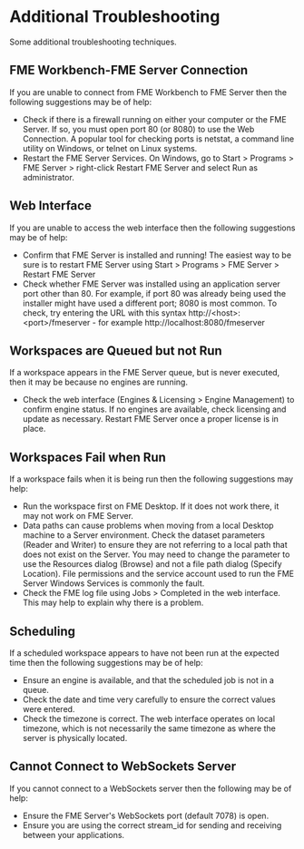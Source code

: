 # Additional Troubleshooting #

Some additional troubleshooting techniques.

## FME Workbench-FME Server Connection ##

If you are unable to connect from FME Workbench to FME Server then the following suggestions may be of help:

- Check if there is a firewall running on either your computer or the FME Server. If so, you must open port 80 (or 8080) to use the Web Connection. A popular tool for checking ports is netstat, a command line utility on Windows, or telnet on Linux systems.
- Restart the FME Server Services. On Windows, go to Start &gt; Programs &gt; FME Server &gt; right-click Restart FME Server and select Run as administrator.

## Web Interface ##

If you are unable to access the web interface then the following suggestions may be of help:

- Confirm that FME Server is installed and running! The easiest way to be sure is to restart FME Server using Start &gt; Programs &gt; FME Server &gt; Restart FME Server
- Check whether FME Server was installed using an application server port other than 80. For example, if port 80 was already being used the installer might have used a different port; 8080 is most common. To check, try entering the URL with this syntax http://&lt;host&gt;:&lt;port&gt;/fmeserver - for example http://localhost:8080/fmeserver

## Workspaces are Queued but not Run ##

If a workspace appears in the FME Server queue, but is never executed, then it may be because no engines are running.

- Check the web interface (Engines & Licensing &gt; Engine Management) to confirm engine status. If no engines are available, check licensing and update as necessary. Restart FME Server once a proper license is in place.

## Workspaces Fail when Run ##

If a workspace fails when it is being run then the following suggestions may help:

- Run the workspace first on FME Desktop. If it does not work there, it may not work on FME Server.
- Data paths can cause problems when moving from a local Desktop machine to a Server environment. Check the dataset parameters (Reader and Writer) to ensure they are not referring to a local path that does not exist on the Server. You may need to change the parameter to use the Resources dialog (Browse) and not a file path dialog (Specify Location). File permissions and the service account used to run the FME Server Windows Services is commonly the fault.
- Check the FME log file using Jobs &gt; Completed in the web interface. This may help to explain why there is a problem.

## Scheduling ##

If a scheduled workspace appears to have not been run at the expected time then the following suggestions may be of help:

- Ensure an engine is available, and that the scheduled job is not in a queue.
- Check the date and time very carefully to ensure the correct values were entered.
- Check the timezone is correct. The web interface operates on local timezone, which is not necessarily the same timezone as where the server is physically located.

## Cannot Connect to WebSockets Server ##

If you cannot connect to a WebSockets server then the following may be of help:

- Ensure the FME Server's WebSockets port (default 7078) is open.
- Ensure you are using the correct stream_id for sending and receiving between your applications.
